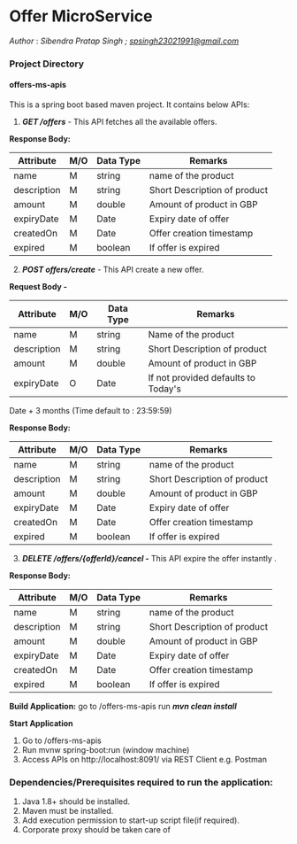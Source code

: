 # Offer MicroService
*Author* : *Sibendra Pratap Singh ; spsingh23021991@gmail.com*

### Project Directory
#### offers-ms-apis 
This is a spring boot based maven project. It contains below APIs:

1. ***GET /offers***  - This API fetches all the available offers.

**Response Body:**
	
| Attribute | M/O | Data Type | Remarks |
|--|--|--|--|
| name | M | string | name of the product
| description | M | string | Short Description of product
| amount | M | double | Amount of product in GBP
| expiryDate | M | Date | Expiry date of offer
| createdOn | M | Date | Offer creation timestamp
| expired | M | boolean | If offer is expired

2. ***POST offers/create*** - This API create a new offer.

**Request Body -** 

| Attribute | M/O |  Data Type | Remarks
|--|--|--|--|
| name | M | string | Name of the product
| description | M | string | Short Description of product
| amount | M | double | Amount of product in GBP
| expiryDate | O | Date | If not provided defaults to Today's 
Date + 3 months (Time default to : 23:59:59)

**Response Body:**

| Attribute | M/O | Data Type | Remarks |
|--|--|--|--|
| name | M | string | name of the product
| description | M | string | Short Description of product
| amount | M | double | Amount of product in GBP
| expiryDate | M | Date | Expiry date of offer
| createdOn | M | Date | Offer creation timestamp
| expired | M | boolean | If offer is expired

3. ***DELETE /offers/{offerId}/cancel -*** This API expire the offer instantly .

**Response Body:**
	
| Attribute | M/O | Data Type | Remarks |
|--|--|--|--|
| name | M | string | name of the product
| description | M | string | Short Description of product
| amount | M | double | Amount of product in GBP
| expiryDate | M | Date | Expiry date of offer
| createdOn | M | Date | Offer creation timestamp
| expired | M | boolean | If offer is expired

**Build Application:**
go to /offers-ms-apis 
run ***mvn clean install***

**Start Application**
 1. Go to /offers-ms-apis 
 2. Run mvnw spring-boot:run (window machine)
 3. Access APIs on http://localhost:8091/ via REST Client e.g. Postman
 
 
### Dependencies/Prerequisites required to run the application:
 1.  Java 1.8+ should be installed.
 2.  Maven must be installed.
 3.  Add execution permission to start-up script file(if required).
 4. Corporate proxy should be taken care of


